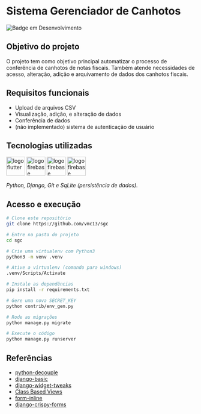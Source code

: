 # Sistema Gerenciador de Canhotos

![Badge em Desenvolvimento](http://img.shields.io/static/v1?label=STATUS&message=EM%20DESENVOLVIMENTO&color=GREEN&style=for-the-badge)

## Objetivo do projeto
O projeto tem como objetivo principal automatizar o processo de conferência de canhotos de notas fiscais. Também atende necessidades de acesso, alteração, adição e arquivamento de dados dos canhotos fiscais.
## Requisitos funcionais
- Upload de arquivos CSV
- Visualização, adição, e alteração de dados
- Conferência de dados
- (não implementado) sistema de autenticação de usuário


## Tecnologias utilizadas
<p display="inline-block">
  <img width="50" src="https://images.vexels.com/media/users/3/166477/isolated/lists/9bb722f0e85ddbc1ce0f064534fd2311-icone-da-linguagem-de-programacao-python.png" alt="logo flutter"/>
  <img width="50" src="https://rathank.com/wp-content/uploads/2022/09/django.png" alt="logo firebase"/>
  <img width="50" src="https://dl2.macupdate.com/images/icons256/63579.png?time=1634203344" alt="logo firebase"/>
  <img width="50" src="https://api.nuget.org/v3-flatcontainer/sqlite.redist/3.8.4.2/icon" alt="logo firebase"/>
</p>

_Python, Django, Git e SqLite (persistência de dados)._

## Acesso e execução
```bash
# Clone este repositório
git clone https://github.com/vmc13/sgc

# Entre na pasta do projeto
cd sgc

# Crie uma virtualenv com Python3
python3 -m venv .venv

# Ative a virtualenv (comando para windows)
.venv/Scripts/Activate

# Instale as dependências
pip install -r requirements.txt

# Gere uma nova SECRET_KEY
python contrib/env_gen.py

# Rode as migrações
python manage.py migrate

# Execute o código
python manage.py runserver
```

## Referências 
- [python-decouple](https://pypi.org/project/python-decouple/)
- [django-basic](https://github.com/rg3915/tutoriais/tree/master/django-basic)
- [django-widget-tweaks](https://pypi.org/project/django-widget-tweaks/)
- [Class Based Views](https://ccbv.co.uk/)
- [form-inline](https://felipefrizzo.github.io/post/form-inline/)
- [django-crispy-forms](https://pypi.org/project/django-crispy-forms/)